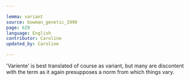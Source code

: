 ```yaml
---

lemma: variant
source: bowman_genetic_1990
page: 629
language: English
contributor: Caroline
updated_by: Caroline

---
```


'Variente' is best translated of course as variant, but many are discontent with the term as it again presupposes a norm from which things vary.
